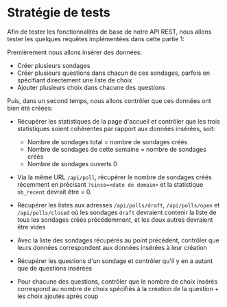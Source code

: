 # Stratégie de tests

Afin de tester les fonctionnalités de base de notre API REST, nous allons tester les quelques requêtes implémentées dans cette partie 1:

Premièrement nous allons insérer des données:

- Créer plusieurs sondages
- Créer plusieurs questions dans chacun de ces sondages, parfois en spécifiant directement une liste de choix
- Ajouter plusieurs choix dans chacune des questions

Puis, dans un second temps, nous allons contrôler que ces données ont bien été créées:

- Récupérer les statistiques de la page d'accueil et contrôler que les trois statistiques soient cohérentes par rapport aux données insérées, soit:
    - Nombre de sondages total = nombre de sondages créés
    - Nombre de sondages de cette semaine = nombre de sondages créés
    - Nombre de sondages ouverts 0

- Via la même URL ```/api/poll```, récupérer le nombre de sondages créés récemment en précisant ```?since=<date de demain>``` et la statistique ```nb_recent``` devrait être = 0.

- Récupérer les listes aux adresses ```/api/polls/draft```, ```/api/polls/open``` et ```/api/polls/closed``` où les sondages ```draft``` devraient contenir la liste de tous les sondages créés précédemment, et les deux autres devraient être vides

- Avec la liste des sondages récupérés au point précédent, contrôler que leurs données correspondent aux données insérées à leur création

- Récupérer les questions d'un sondage et contrôler qu'il y en a autant que de questions insérées

- Pour chacune des questions, contrôler que le nombre de choix insérés correspond au nombre de choix spécifiés à la création de la question + les choix ajoutés après coup
    